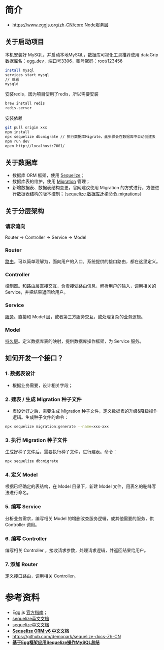 # 简介
- https://www.eggjs.org/zh-CN/core
Node服务层
## 关于启动项目

本机安装好 MySQL，并启动本地MySQL，数据库可视化工具推荐使用 dataGrip
数据库名：egg_dev，端口号3306，账号密码：root/123456
```bash
install mysql
services start mysql
// 或者
mysqld

```
安装redis，因为项目使用了redis，所以需要安装
```bash
brew install redis
redis-server
```
安装依赖
```bash
git pull origin xxx
npm install
npx sequelize db:migrate // 执行数据库Migrate，此步骤会在数据库中自动创建表
npm run dev
open http://localhost:7001/
```

## 关于数据库
- 数据库 ORM 框架，使用 [Sequelize](https://eggjs.org/zh-cn/tutorials/sequelize.html)；
- 数据库表的维护，使用 [Migration](https://eggjs.org/zh-cn/tutorials/sequelize.html) 管理；
- 新增数据表、数据表结构变更，官网建议使用 Migration 的方式进行，方便进行数据表结构的版本控制；（[sequelize 数据库迁移命令 migrations](https://link.zhihu.com/?target=https%3A//blog.tcs-y.com/2020/05/14/sequelize-migrations/)）
## 关于分层架构
### 请求流向
Router -> Controller -> Service -> Model

### Router
[路由](https://eggjs.org/zh-cn/basics/router.html)。可以简单理解为，面向用户的入口，系统提供的接口路由，都在这里定义。

### Controller
[控制器](https://eggjs.org/zh-cn/basics/controller.html)。和路由层直接交互，负责接受路由信息，解析用户的输入，调用相关的 Service，并把结果返回给用户。

### Service
[服务](https://eggjs.org/zh-cn/basics/service.html)。直接和 Model 层，或者第三方服务交互，或处理复杂的业务逻辑。

### Model
[持久层](https://eggjs.org/zh-cn/tutorials/sequelize.html)。定义数据库表的映射，提供数据库操作框架，为 Service 服务。

## 如何开发一个接口？

### 1. 数据表设计
- 根据业务需要，设计相关字段；

### 2. 建表 / 生成 Migration 种子文件
-   表设计好之后，需要生成 Migration 种子文件，定义数据表的升级&降级操作逻辑。生成种子文件的命令：
```bash
npx sequelize migration:generate --name=xxx-xxx
```
### 3. 执行 Migration 种子文件
生成好种子文件后，需要执行种子文件，进行建表。命令：
```bash
npx sequelize db:migrate
```
### 4. 定义 Model
根据已经确定的表结构，在 Model 目录下，新建 Model 文件，用表名的驼峰写法进行命名。

### 5. 编写 Service
分析业务需求，编写相关 Model 的增删改查服务逻辑，或其他需要的服务，供 Controller 调用。

### 6. 编写 Controller
编写相关 Controller ，接收请求参数，处理请求逻辑，并返回结果给用户。

### 7. 添加 Router
定义接口路由，调用相关 Controller。

# 参考资料

- Egg.js [官方指南](https://eggjs.org/zh-cn/intro/)；
- [sequelize英文文档](https://sequelize.org/)
- [sequelize中文文档](https://www.sequelize.com.cn/)
- **[Sequelize ORM v6 中文文档](https://www.bookstack.cn/read/sequelize-orm-v6-zh/e6d4ca7634926bb3.md)**
- https://github.com/demopark/sequelize-docs-Zh-CN
- ****[基于Egg框架应用Sequelize操作MySQL总结](https://zhuanlan.zhihu.com/p/361698483)****